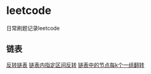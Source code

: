# leetcode
日常刷题记录leetcode

## 链表
[反转链表](./链表/反转链表.md)
[链表内指定区间反转](./链表/链表内指定区间反转.md)
[链表中的节点每k个一组翻转](./链表/链表中的节点每k个一组翻转.md)

